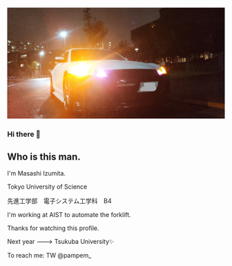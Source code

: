 ![hello](./image/hello.jpg)

### Hi there 👋
Who is this man.
--
I'm Masashi Izumita.

Tokyo University of Science

先進工学部　電子システム工学科　B4

I'm working at AIST to automate the forklift.

Thanks for watching this profile.


Next year ---> Tsukuba University✨


To reach me: TW @pampem_

<!--
**pampem/pampem** is a ✨ _special_ ✨ repository because its `README.md` (this file) appears on your GitHub profile.

Here are some ideas to get you started:

- 🔭 I’m currently working on ...
- 🌱 I’m currently learning ...
- 👯 I’m looking to collaborate on ...
- 🤔 I’m looking for help with ...
- 💬 Ask me about ...
- 📫 How to reach me: ...
- 😄 Pronouns: ...
- ⚡ Fun fact: ...
-->
